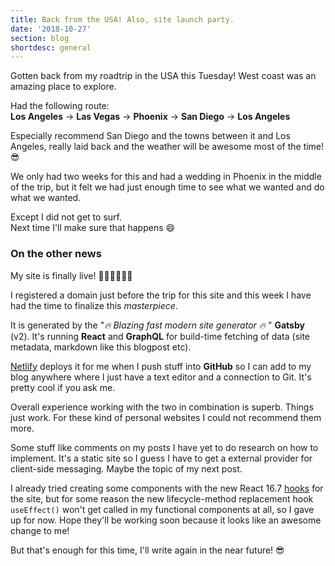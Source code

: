 ```yaml
---
title: Back from the USA! Also, site launch party.
date: '2018-10-27'
section: blog
shortdesc: general
---
```


Gotten back from my roadtrip in the USA this Tuesday! West coast was an amazing place to explore.

Had the following route:  
**Los Angeles** -> **Las Vegas** -> **Phoenix** -> **San Diego** -> **Los Angeles**

Especially recommend San Diego and the towns between it and Los Angeles, really laid back and the weather will be awesome most of the time! 😎

We only had two weeks for this and had a wedding in Phoenix in the middle of the trip, but it felt we had just enough time to see what we wanted and do what we wanted.

Except I did not get to surf.  
Next time I'll make sure that happens 😄

### On the other news

My site is finally live! 🥓🎉🎈🎉🎈🥓

I registered a domain just before the trip for this site and this week I have had the time to finalize this _masterpiece_.

It is generated by the "_🔥 Blazing fast modern site generator 🔥_ " **Gatsby** (v2). It's running **React** and **GraphQL** for build-time fetching of data (site metadata, markdown like this blogpost etc).

[Netlify](https://www.google.com) deploys it for me when I push stuff into **GitHub** so I can add to my blog anywhere where I just have a text editor and a connection to Git. It's pretty cool if you ask me.

Overall experience working with the two in combination is superb. Things just work. For these kind of personal websites I could not recommend them more.

Some stuff like comments on my posts I have yet to do research on how to implement. It's a static site so I guess I have to get a external provider for client-side messaging. Maybe the topic of my next post.

I already tried creating some components with the new React 16.7 [hooks](https://reactjs.org/docs/hooks-intro.html) for the site, but for some reason the new lifecycle-method replacement hook `useEffect()` won't get called in my functional components at all, so I gave up for now. Hope they'll be working soon because it looks like an awesome change to me!

But that's enough for this time, I'll write again in the near future! 😎

